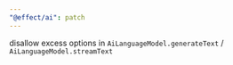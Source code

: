 ```yaml
---
"@effect/ai": patch
---
```


disallow excess options in `AiLanguageModel.generateText` / `AiLanguageModel.streamText`
